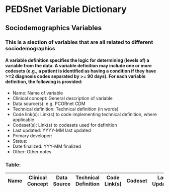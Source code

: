 # PEDSnet Variable Dictionary

## Sociodemographics Variables

### This is a slection of variables that are all related to different sociodemographics

#### A variable definition specifies the logic for determining (levels of) a variable from the data. A variable definition may include one or more codesets (e.g., a patient is identified as having a condition if they have >=2 diagnosis codes separated by >= 90 days). For each variable definition, the following is provided:
* Name: Name of variable
* Clinical concept: General description of variable
* Data source(s): e.g. PCORnet CDM
* Technical definition: Technical definition (in words)
* Code link(s): Link(s) to code implementing technical definition, where applicable
* Codeset(s): Link(s) to codesets used for definition
* Last updated: YYYY-MM last updated
* Primary developer:
* Status:
* Date finalized: YYY-MM finalized
* Other: Other notes

### Table:

| Name | Clinical Concept | Data Source | Technical Definition | Code Link(s) | Codeset | Last Updated | Primary Developer | Status | Date Finalized | Other |
|------|------------------|-------------|----------------------|--------------|---------|--------------|-------------------|--------|----------------|-------|

